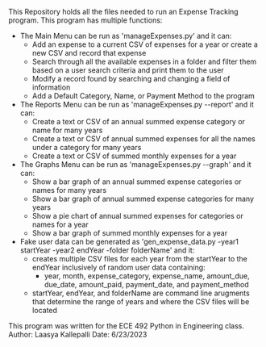 This Repository holds all the files needed to run an Expense Tracking program.
This program has multiple functions:
  - The Main Menu can be run as 'manageExpenses.py' and it can:
      - Add an expense to a current CSV of expenses for a year or create a new CSV and record that expense
      - Search through all the available expenses in a folder and filter them based on a user search criteria and print them to the user
      - Modify a record found by searching and changing a field of information
      - Add a Default Category, Name, or Payment Method to the program
  - The Reports Menu can be run as 'manageExpenses.py --report' and it can:
      - Create a text or CSV of an annual summed expense category or name for many years
      - Create a text or CSV of annual summed expenses for all the names under a category for many years
      - Create a text or CSV of summed monthly expenses for a year
  - The Graphs Menu can be run as 'manageExpenses.py --graph' and it can:
      - Show a bar graph of an annual summed expense categories or names for many years
      - Show a bar graph of annual summed expense categories for many years
      - Show a pie chart of annual summed expenses for categories or names for a year
      - Show a bar graph of summed monthly expenses for a year
  - Fake user data can be generated as 'gen_expense_data.py -year1 startYear -year2 endYear -folder folderName' and it:
      - creates multiple CSV files for each year from the startYear to the endYear inclusively of random user data containing:
          - year, month, expense_category, expense_name, amount_due, due_date, amount_paid, payment_date, and payment_method
      - startYear, endYear, and folderName are command line arugments that determine the range of years and where the CSV files will be located

This program was written for the ECE 492 Python in Engineering class.
Author: Laasya Kallepalli
Date: 6/23/2023
